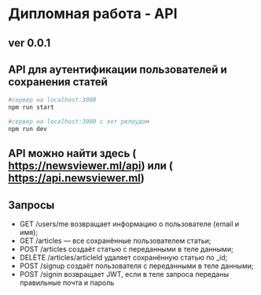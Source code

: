 # Дипломная работа - API

## ver 0.0.1

## API для аутентификации пользователей и сохранения статей

```bash
#сервер на localhost:3000
npm run start
```

```bash
#сервер на localhost:3000 с хот релоудом
npm run dev
```

## API можно найти здесь ( <https://newsviewer.ml/api>) или ( <https://api.newsviewer.ml>)

## Запросы

* GET /users/me возвращает информацию о пользователе (email и имя);
* GET /articles — все сохранённые пользователем статьи;
* POST /articles создаёт статью с переданными в теле данными;
* DELETE /articles/articleId удаляет сохранённую статью по _id;
* POST /signup создаёт пользователя с переданными в теле данными;
* POST /signin возвращает JWT, если в теле запроса переданы правильные почта и пароль
